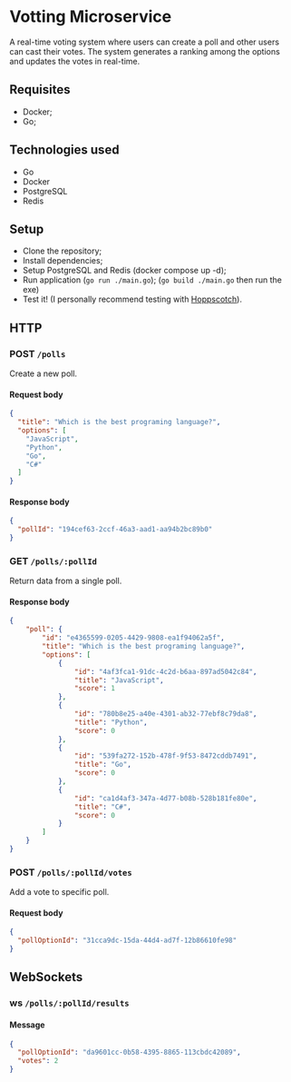 # Votting Microservice
<!---

 add img later

-->
A real-time voting system where users can create a poll and other users can cast their votes. The system generates a ranking among the options and updates the votes in real-time.

## Requisites
- Docker;
- Go;

## Technologies used
- Go
- Docker
- PostgreSQL
- Redis

## Setup
- Clone the repository;
- Install dependencies;
- Setup PostgreSQL and Redis (docker compose up -d);
- Run application
    (`go run ./main.go`);
    (`go build ./main.go` then run the exe)
- Test it! (I personally recommend testing with [Hoppscotch](https://hoppscotch.io/)).

## HTTP

### POST `/polls`

Create a new poll.

#### Request body

```json
{
  "title": "Which is the best programing language?",
  "options": [
    "JavaScript",
    "Python",
    "Go",
    "C#"
  ]
}
```

#### Response body

```json
{
  "pollId": "194cef63-2ccf-46a3-aad1-aa94b2bc89b0"
}
```

### GET `/polls/:pollId`

Return data from a single poll.

#### Response body

```json
{
	"poll": {
		"id": "e4365599-0205-4429-9808-ea1f94062a5f",
		"title": "Which is the best programing language?",
		"options": [
			{
				"id": "4af3fca1-91dc-4c2d-b6aa-897ad5042c84",
				"title": "JavaScript",
				"score": 1
			},
			{
				"id": "780b8e25-a40e-4301-ab32-77ebf8c79da8",
				"title": "Python",
				"score": 0
			},
			{
				"id": "539fa272-152b-478f-9f53-8472cddb7491",
				"title": "Go",
				"score": 0
			},
			{
				"id": "ca1d4af3-347a-4d77-b08b-528b181fe80e",
				"title": "C#",
				"score": 0
			}
		]
	}
}
```

### POST `/polls/:pollId/votes`

Add a vote to specific poll.

#### Request body

```json
{
  "pollOptionId": "31cca9dc-15da-44d4-ad7f-12b86610fe98"
}
```

## WebSockets

### ws `/polls/:pollId/results`

#### Message

```json
{
  "pollOptionId": "da9601cc-0b58-4395-8865-113cbdc42089",
  "votes": 2
}
```
